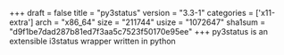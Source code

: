 +++
draft = false
title = "py3status"
version = "3.3-1"
categories = ['x11-extra']
arch = "x86_64"
size = "211744"
usize = "1072647"
sha1sum = "d9f1be7dad287b81ed7f3aa5c7523f50170e95ee"
+++
py3status is an extensible i3status wrapper written in python